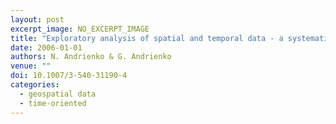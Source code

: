 ```yaml
---
layout: post
excerpt_image: NO_EXCERPT_IMAGE
title: "Exploratory analysis of spatial and temporal data - a systematic approach"
date: 2006-01-01
authors: N. Andrienko & G. Andrienko
venue: ""
doi: 10.1007/3-540-31190-4
categories:
  - geospatial data
  - time-oriented
---
```



